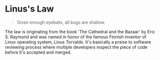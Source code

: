 Linus's Law
===

> Given enough eyeballs, all bugs are shallow.

The law is originating from the book 'The Cathedral and the Bazaar' by Eric S. Raymond and was named in honor of the famous Finnish inventor of Linux operating system, Linus Torvalds. It's basically a praise to software reviewing process where multiple developers inspect the piece of code before it's accepted and merged.
